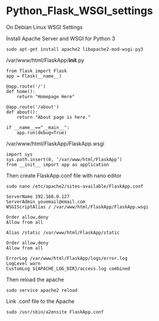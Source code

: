 # Python_Flask_WSGI_settings
On Debian Linux WSGI Settings

İnstall Apache Server and WSGI for Python 3

	sudo apt-get install apache2 libapache2-mod-wsgi-py3

/var/www/html/FlaskApp/__init__.py
```
from flask import Flask
app = Flask(__name__)

@app.route('/')
def home():
	return "Homepage Here"

@app.route('/about')
def about():
	return "About page is here."
	
if __name__=="__main__":
	app.run(debug=True)
```

/var/www/html/FlaskApp/FlaskApp.wsgi

	import sys
	sys.path.insert(0, ‘/var/www/html/FlaskApp’)
	from __init__ import app as application
	
Then create FlaskApp.conf file with nano editor

	sudo nano /etc/apache2/sites-available/FlaskApp.conf

	ServerName 192.168.0.127
	ServerAdmin youemail@email.com
	WSGIScriptAlias / /var/www/html/FlaskApp/FlaskApp.wsgi

	Order allow,deny
	Allow from all

	Alias /static /var/www/html/FlaskApp/static

	Order allow,deny
	Allow from all

	ErrorLog /var/www/html/FlaskApp/logs/error.log
	LogLevel warn
	CustomLog ${APACHE_LOG_DIR}/access.log combined
	
Then reload the apache
	
	sudo service apache2 reload

Link .conf file to the Apache

	sudo /usr/sbin/a2ensite FlaskApp.conf
